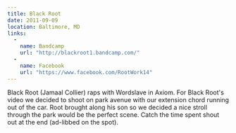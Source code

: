 ```yaml
---
title: Black Root
date: 2011-09-09
location: Baltimore, MD
links:
  -
    name: Bandcamp
    url: "http://blackroot1.bandcamp.com/"
  -
    name: Facebook
    url: "https://www.facebook.com/RootWork14"
---
```


Black Root (Jamaal Collier) raps with Wordslave in Axiom. For Black Root's video we decided to shoot on park avenue with our extension chord running out of the car. Root brought along his son so we decided a nice stroll through the park would be the perfect scene. Catch the time spent shout out at the end (ad-libbed on the spot).
